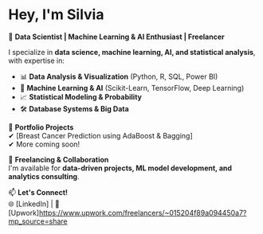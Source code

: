 #  Hey, I'm Silvia  

🔹 **Data Scientist | Machine Learning & AI Enthusiast | Freelancer**  

I specialize in **data science, machine learning, AI, and statistical analysis**, with expertise in:  
- 📊 **Data Analysis & Visualization** (Python, R, SQL, Power BI)  
- 🤖 **Machine Learning & AI** (Scikit-Learn, TensorFlow, Deep Learning)  
- 📈 **Statistical Modeling & Probability**  
- 🛠 **Database Systems & Big Data**  

 🚀 **Portfolio Projects**  
✔ [Breast Cancer Prediction using AdaBoost & Bagging]  
✔ More coming soon!  

💼 **Freelancing & Collaboration**  
I'm available for **data-driven projects, ML model development, and analytics consulting**.  

📫 **Let's Connect!**  
🌐 [LinkedIn] | 💼 [Upwork]https://www.upwork.com/freelancers/~015204f89a094450a7?mp_source=share
